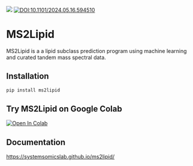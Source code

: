 [![](https://img.shields.io/pypi/v/ms2lipid.svg?maxAge=3600)](https://pypi.org/project/ms2lipid/)
[![DOI:10.1101/2024.05.16.594510](http://img.shields.io/badge/DOI-10.1101/2024.05.16.594510-B31B1B.svg)](https://doi.org/10.1101/2024.05.16.594510)

# MS2Lipid

MS2Lipid is a a lipid subclass prediction program using machine learning and curated tandem mass spectral data.

## Installation

```bash
pip install ms2lipid
```

## Try MS2Lipid on Google Colab

[![Open In Colab](https://colab.research.google.com/assets/colab-badge.svg)](https://colab.research.google.com/github/systemsomicslab/ms2lipid/blob/main/try_ms2lipid.ipynb)

## Documentation
https://systemsomicslab.github.io/ms2lipid/

